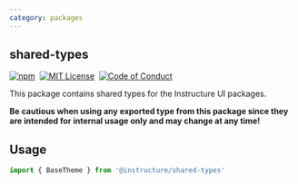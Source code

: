 ```yaml
---
category: packages
---
```


## shared-types

[![npm][npm]][npm-url]&nbsp;
[![MIT License][license-badge]][license]&nbsp;
[![Code of Conduct][coc-badge]][coc]

This package contains shared types for the Instructure UI packages.

**Be cautious when using any exported type from this package since they are intended for internal usage only and may change at any time!**

## Usage

```ts
import { BaseTheme } from '@instructure/shared-types'
```

[npm]: https://img.shields.io/npm/v/@instructure/shared-types.svg
[npm-url]: https://npmjs.com/package/@instructure/shared-types
[license-badge]: https://img.shields.io/npm/l/instructure-ui.svg?style=flat-square
[license]: https://github.com/instructure/instructure-ui/blob/master/LICENSE
[coc-badge]: https://img.shields.io/badge/code%20of-conduct-ff69b4.svg?style=flat-square
[coc]: https://github.com/instructure/instructure-ui/blob/master/CODE_OF_CONDUCT.md
